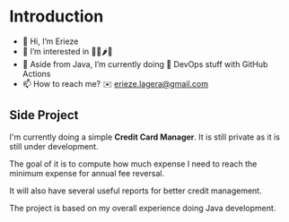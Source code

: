 # Introduction

- 👋 Hi, I’m Erieze
- 👀 I’m interested in 🏃🏽🌶🍎
- 🌱 Aside from Java, I’m currently doing 🐳 DevOps stuff with GitHub Actions
- 📫 How to reach me? ✉️ erieze.lagera@gmail.com

## Side Project

I'm currently doing a simple **Credit Card Manager**. It is still private as it is still under development.

The goal of it is to compute how much expense I need to reach the minimum expense for annual fee reversal.

It will also have several useful reports for better credit management.

The project is based on my overall experience doing Java development.
